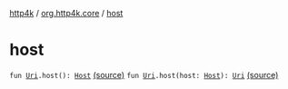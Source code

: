 [http4k](../index.md) / [org.http4k.core](index.md) / [host](./host.md)

# host

`fun `[`Uri`](-uri/index.md)`.host(): `[`Host`](../org.http4k.cloudnative.env/-host/index.md) [(source)](https://github.com/http4k/http4k/blob/master/http4k-cloudnative/src/main/kotlin/org/http4k/core/cloudNativeExt.kt#L11)
`fun `[`Uri`](-uri/index.md)`.host(host: `[`Host`](../org.http4k.cloudnative.env/-host/index.md)`): `[`Uri`](-uri/index.md) [(source)](https://github.com/http4k/http4k/blob/master/http4k-cloudnative/src/main/kotlin/org/http4k/core/cloudNativeExt.kt#L12)
